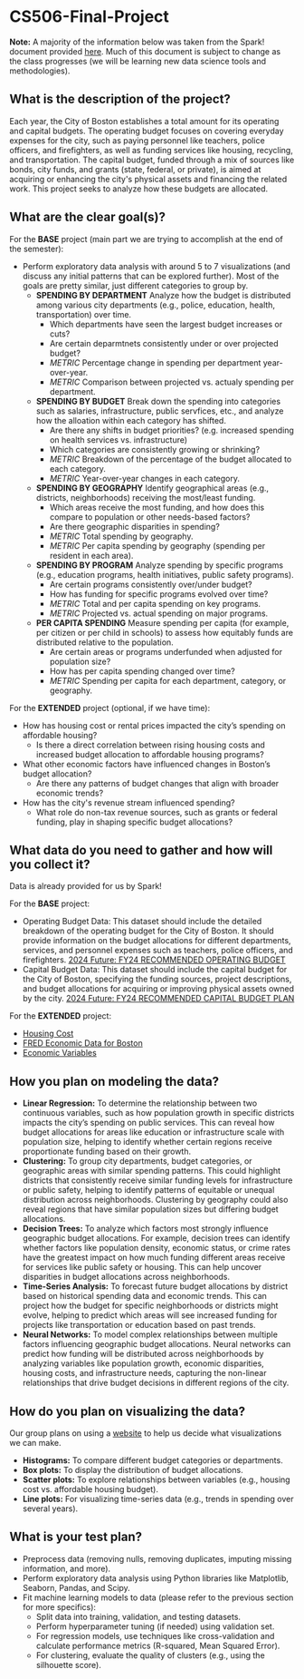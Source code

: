 # CS506-Final-Project

**Note:** A majority of the information below was taken from the Spark! document provided [here](https://docs.google.com/document/d/1s_OOKYuMY0NAXTanh5ElXVzlXIaA8Yr_28oRL6CbOsw/edit). Much of this document is subject to change as the class progresses (we will be learning new data science tools and methodologies). 

## What is the description of the project?

Each year, the City of Boston establishes a total amount for its operating and capital budgets. The operating budget focuses on covering everyday expenses for the city, such as paying personnel like teachers, police officers, and firefighters, as well as funding services like housing, recycling, and transportation. The capital budget, funded through a mix of sources like bonds, city funds, and grants (state, federal, or private), is aimed at acquiring or enhancing the city's physical assets and financing the related work. This project seeks to analyze how these budgets are allocated.

## What are the clear goal(s)?

For the **BASE** project (main part we are trying to accomplish at the end of the semester):

- Perform exploratory data analysis with around 5 to 7 visualizations (and discuss any initial patterns that can be explored further). Most of the goals are pretty similar, just different categories to group by.
  - **SPENDING BY DEPARTMENT** Analyze how the budget is distributed among various city departments (e.g., police, education, health, transportation) over time.
    - Which departments have seen the largest budget increases or cuts?
    - Are certain deparmtnets consistently under or over projected budget?
    - *METRIC* Percentage change in spending per department year-over-year.
    - *METRIC* Comparison between projected vs. actualy spending per department.
  - **SPENDING BY BUDGET** Break down the spending into categories such as salaries, infrastructure, public servfices, etc., and analyze how the alloation within each category has shifted.
    - Are there any shifts in budget priorities?  (e.g. increased spending on health services vs. infrastructure)
    - Which categories are consistently growing or shrinking?
    - *METRIC* Breakdown of the percentage of the budget allocated to each category.
    - *METRIC* Year-over-year changes in each category.
  - **SPENDING BY GEOGRAPHY** Identify geographical areas (e.g., districts, neighborhoods) receiving the most/least funding.
    - Which areas receive the most funding, and how does this compare to population or other needs-based factors?
    - Are there geographic disparities in spending?
    - *METRIC* Total spending by geography.
    - *METRIC* Per capita spending by geography (spending per resident in each area).
  - **SPENDING BY PROGRAM** Analyze spending by specific programs (e.g., education programs, health initiatives, public safety programs).
    - Are certain programs consistently over/under budget?
    - How has funding for specific programs evolved over time?
    - *METRIC* Total and per capita spending on key programs.
    - *METRIC* Projected vs. actual spending on major programs.
  - **PER CAPITA SPENDING** Measure spending per capita (for example, per citizen or per child in schools) to assess how equitably funds are distributed relative to the population.
    - Are certain areas or programs underfunded when adjusted for population size?
    - How has per capita spending changed over time?
    - *METRIC* Spending per capita for each department, category, or geography.

For the **EXTENDED** project (optional, if we have time):

- How has housing cost or rental prices impacted the city’s spending on affordable housing?
  - Is there a direct correlation between rising housing costs and increased budget allocation to affordable housing programs?
- What other economic factors have influenced changes in Boston’s budget allocation?
  - Are there any patterns of budget changes that align with broader economic trends?
- How has the city's revenue stream influenced spending?
  - What role do non-tax revenue sources, such as grants or federal funding, play in shaping specific budget allocations?

## What data do you need to gather and how will you collect it?

Data is already provided for us by Spark!

For the **BASE** project:

- Operating Budget Data: This dataset should include the detailed breakdown of the operating budget for the City of Boston. It should provide information on the budget allocations for different departments, services, and personnel expenses such as teachers, police officers, and firefighters.
  [2024 Future: FY24 RECOMMENDED OPERATING BUDGET](https://data.boston.gov/dataset/operating-budget/resource/8f2971f0-7a0d-401d-8376-0289e3b810ba)
- Capital Budget Data: This dataset should include the capital budget for the City of Boston, specifying the funding sources, project descriptions, and budget allocations for acquiring or improving physical assets owned by the city.
  [2024 Future: FY24 RECOMMENDED CAPITAL BUDGET PLAN](https://data.boston.gov/dataset/capital-budget/resource/c62d666e-27ea-4c03-9cb1-d3a81a1fb641)

For the **EXTENDED** project:

- [Housing Cost](https://library.bu.edu/c.php?g=1151960&p=8408504)
- [FRED Economic Data for Boston](https://fred.stlouisfed.org/tags/series?t=boston)
- [Economic Variables](https://www.bostonplans.org/getattachment/c4bc18e1-d0a6-45dc-b26d-902078e6a491)

## How you plan on modeling the data?

- **Linear Regression:** To determine the relationship between two continuous variables, such as how population growth in specific districts impacts the city’s spending on public services. This can reveal how budget allocations for areas like education or infrastructure scale with population size, helping to identify whether certain regions receive proportionate funding based on their growth.
- **Clustering:** To group city departments, budget categories, or geographic areas with similar spending patterns. This could highlight districts that consistently receive similar funding levels for infrastructure or public safety, helping to identify patterns of equitable or unequal distribution across neighborhoods. Clustering by geography could also reveal regions that have similar population sizes but differing budget allocations.
- **Decision Trees:** To analyze which factors most strongly influence geographic budget allocations. For example, decision trees can identify whether factors like population density, economic status, or crime rates have the greatest impact on how much funding different areas receive for services like public safety or housing. This can help uncover disparities in budget allocations across neighborhoods.
- **Time-Series Analysis:** To forecast future budget allocations by district based on historical spending data and economic trends. This can project how the budget for specific neighborhoods or districts might evolve, helping to predict which areas will see increased funding for projects like transportation or education based on past trends.
- **Neural Networks:** To model complex relationships between multiple factors influencing geographic budget allocations. Neural networks can predict how funding will be distributed across neighborhoods by analyzing variables like population growth, economic disparities, housing costs, and infrastructure needs, capturing the non-linear relationships that drive budget decisions in different regions of the city.

## How do you plan on visualizing the data?

Our group plans on using a [website](https://www.data-to-viz.com/) to help us decide what visualizations we can make.

- **Histograms:** To compare different budget categories or departments.
- **Box plots:** To display the distribution of budget allocations.
- **Scatter plots:** To explore relationships between variables (e.g., housing cost vs. affordable housing budget).
- **Line plots:** For visualizing time-series data (e.g., trends in spending over several years).

## What is your test plan? 

- Preprocess data (removing nulls, removing duplicates, imputing missing information, and more).
- Perform exploratory data analysis using Python libraries like Matplotlib, Seaborn, Pandas, and Scipy.
- Fit machine learning models to data (please refer to the previous section for more specifics):
  - Split data into training, validation, and testing datasets.
  - Perform hyperparameter tuning (if needed) using validation set. 
  - For regression models, use techniques like cross-validation and calculate performance metrics (R-squared, Mean Squared Error).
  - For clustering, evaluate the quality of clusters (e.g., using the silhouette score).
